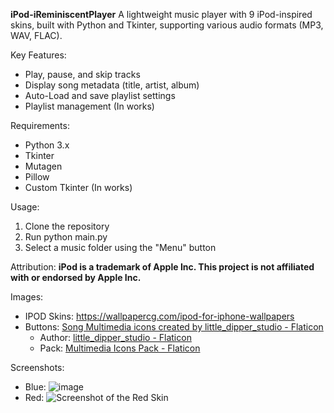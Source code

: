 **iPod-iReminiscentPlayer**
A lightweight music player with 9 iPod-inspired skins, built with Python and Tkinter, supporting various audio formats (MP3, WAV, FLAC).

Key Features:

- Play, pause, and skip tracks
- Display song metadata (title, artist, album)
- Auto-Load and save playlist settings
- Playlist management (In works)

Requirements:

- Python 3.x
- Tkinter
- Mutagen
- Pillow
- Custom Tkinter (In works)

Usage:

1. Clone the repository
2. Run python main.py
3. Select a music folder using the "Menu" button

Attribution:
**iPod is a trademark of Apple Inc. This project is not affiliated with or endorsed by Apple Inc.**

Images:
- IPOD Skins: https://wallpapercg.com/ipod-for-iphone-wallpapers
- Buttons: <a href="https://www.flaticon.com/free-icons/next-song" title="next song icons">Song Multimedia icons created by little_dipper_studio - Flaticon</a>
  - Author: <a href="https://www.flaticon.com/authors/little-dipper-studio">little_dipper_studio - Flaticon</a>
  - Pack: <a href="https://www.flaticon.com/packs/media-player-buttons-13481041">Multimedia Icons Pack - Flaticon</a>

Screenshots:
- Blue: ![image](https://github.com/user-attachments/assets/23ac3983-9fa5-45e7-88a3-ac5795d9e569)
- Red: ![Screenshot of the Red Skin]()
